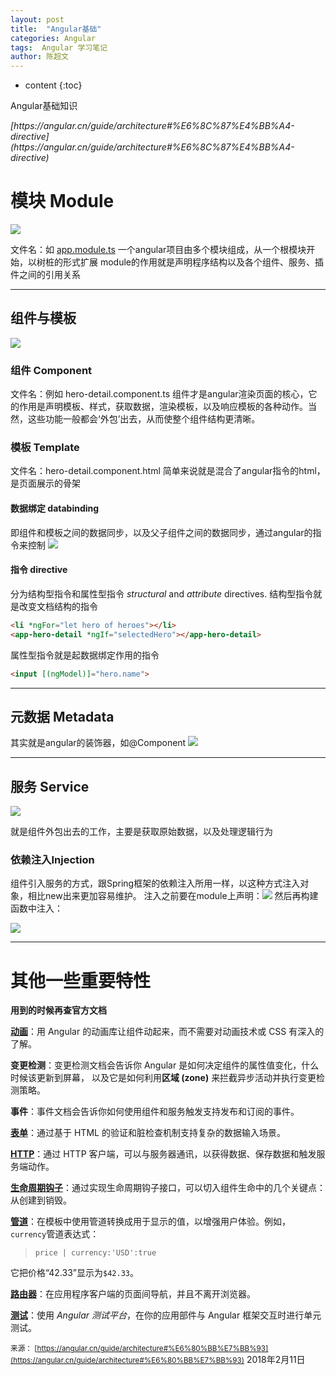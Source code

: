 ```yaml
---
layout: post
title:  "Angular基础"
categories: Angular
tags:  Angular 学习笔记
author: 陈超文
---
```


* content
{:toc}

Angular基础知识




<address>[https://angular.cn/guide/architecture#%E6%8C%87%E4%BB%A4-directive](https://angular.cn/guide/architecture#%E6%8C%87%E4%BB%A4-directive)</address>

# 模块 Module

![](/20180425angular/22162157.png)

文件名：如 [app.module.ts](file://F:\Angular\angular-tour-of-heroes\src\app\app.module.ts)
一个angular项目由多个模块组成，从一个根模块开始，以树桩的形式扩展
module的作用就是声明程序结构以及各个组件、服务、插件之间的引用关系

* * *

## 组件与模板

![](/20180425angular/22487856.png)

### 组件 Component

文件名：例如 hero-detail.component.ts
组件才是angular渲染页面的核心，它的作用是声明模板、样式，获取数据，渲染模板，以及响应模板的各种动作。当然，这些功能一般都会‘外包’出去，从而使整个组件结构更清晰。

### 模板 Template

文件名：hero-detail.component.html
简单来说就是混合了angular指令的html，是页面展示的骨架

#### 数据绑定 databinding

即组件和模板之间的数据同步，以及父子组件之间的数据同步，通过angular的指令来控制
![](/20180425angular/21741204.png)

#### 指令 directive

分为结构型指令和属性型指令 _structural_ and _attribute_ directives.
结构型指令就是改变文档结构的指令
```html
<li *ngFor="let hero of heroes"></li>
<app-hero-detail *ngIf="selectedHero"></app-hero-detail>
```
属性型指令就是起数据绑定作用的指令
```html
<input [(ngModel)]="hero.name">
```

* * *

## 元数据 Metadata

其实就是angular的装饰器，如@Component
![](/20180425angular/22834677.png)

* * *

## 服务 Service

![](/20180425angular/23366734.png)

就是组件外包出去的工作，主要是获取原始数据，以及处理逻辑行为

### 依赖注入Injection

组件引入服务的方式，跟Spring框架的依赖注入所用一样，以这种方式注入对象，相比new出来更加容易维护。
注入之前要在module上声明：![](/20180425angular/22727208.png)
然后再构建函数中注入：

![](/20180425angular/22767316.png)

* * *

# 其他一些重要特性

**用到的时候再查官方文档**

**[动画](https://angular.cn/guide/animations)**：用 Angular 的动画库让组件动起来，而不需要对动画技术或 CSS 有深入的了解。

**变更检测**：变更检测文档会告诉你 Angular 是如何决定组件的属性值变化，什么时候该更新到屏幕， 以及它是如何利用**区域 (zone)** 来拦截异步活动并执行变更检测策略。

**事件**：事件文档会告诉你如何使用组件和服务触发支持发布和订阅的事件。

[**表单**](https://angular.cn/guide/forms)：通过基于 HTML 的验证和脏检查机制支持复杂的数据输入场景。

[**HTTP**](https://angular.cn/guide/http)：通过 HTTP 客户端，可以与服务器通讯，以获得数据、保存数据和触发服务端动作。

[**生命周期钩子**](https://angular.cn/guide/lifecycle-hooks)：通过实现生命周期钩子接口，可以切入组件生命中的几个关键点：从创建到销毁。

[**管道**](https://angular.cn/guide/pipes)：在模板中使用管道转换成用于显示的值，以增强用户体验。例如，`currency`管道表达式：

> `price | currency:'USD':true`

它把价格“42.33”显示为`$42.33`。

[**路由器**](https://angular.cn/guide/router)：在应用程序客户端的页面间导航，并且不离开浏览器。

[**测试**](https://angular.cn/guide/testing)：使用 _Angular 测试平台_，在你的应用部件与 Angular 框架交互时进行单元测试。

<small>来源： [https://angular.cn/guide/architecture#%E6%80%BB%E7%BB%93](https://angular.cn/guide/architecture#%E6%80%BB%E7%BB%93)</small>
2018年2月11日